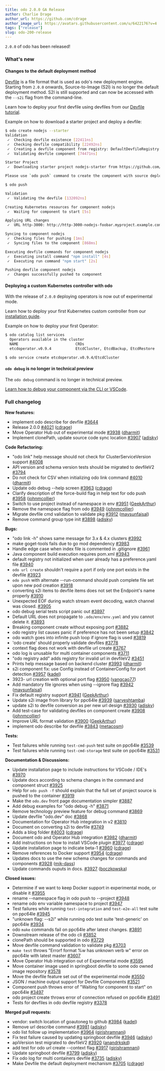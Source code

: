 ```yaml
---
title: odo 2.0.0 GA Release
author: Charlie Drage
author_url: https://github.com/cdrage
author_image_url: https://avatars.githubusercontent.com/u/6422176?v=4
tags: ["release"]
slug: odo-200-release
---
```



`2.0.0` of odo has been released!
<!--truncate-->

### What's new

#### Changes to the default deployment method

[Devfile](https://devfile.github.io/) is a file format that is used as odo's new deployment engine. Starting from `2.0.0` onwards, Source-to-Image (S2I) is no longer the default deployment method. S2I is still supported and can now be accessed with the `--s2i` flag from the command-line.

Learn how to deploy your first devfile using devfiles from our [Devfile tutorial](../docs/getting-started/quickstart).

Example on how to download a starter project and deploy a devfile:

```sh
$ odo create nodejs --starter
Validation
 ✓  Checking devfile existence [22411ns]
 ✓  Checking devfile compatibility [22492ns]
 ✓  Creating a devfile component from registry: DefaultDevfileRegistry [24341ns]
 ✓  Validating devfile component [74471ns]

Starter Project
 ✓  Downloading starter project nodejs-starter from https://github.com/odo-devfiles/nodejs-ex.git [479ms]

Please use `odo push` command to create the component with source deployed

$ odo push

Validation
 ✓  Validating the devfile [132092ns]

Creating Kubernetes resources for component nodejs
 ✓  Waiting for component to start [5s]

Applying URL changes
 ✓  URL http-3000: http://http-3000-nodejs-foobar.myproject.example.com/ created

Syncing to component nodejs
 ✓  Checking files for pushing [1ms]
 ✓  Syncing files to the component [868ms]

Executing devfile commands for component nodejs
 ✓  Executing install command "npm install" [4s]
 ✓  Executing run command "npm start" [2s]

Pushing devfile component nodejs
 ✓  Changes successfully pushed to component
```

#### Deploying a custom Kubernetes controller with odo

With the release of `2.0.0` deploying operators is now out of experimental mode.

Learn how to deploy your first Kubernetes custom controller from our [installation guide](../docs/getting-started/cluster-setup/kubernetes).

Example on how to deploy your first Operator:

```sh
$ odo catalog list services
  Operators available in the cluster
  NAME                          CRDs
  etcdoperator.v0.9.4           EtcdCluster, EtcdBackup, EtcdRestore

$ odo service create etcdoperator.v0.9.4/EtcdCluster
```

#### `odo debug` is no longer in technical preview

The `odo debug` command is no longer in technical preview.

[Learn how to debug your component via the CLI or VSCode](#).

### Full changelog

**New features:**

- implement odo describe for devfile [\#3644](https://github.com/openshift/odo/issues/3644)
- Release 2.0.0 [\#4021](https://github.com/openshift/odo/pull/4021) ([cdrage](https://github.com/cdrage))
- Move Operator Hub out of experimental mode [\#3938](https://github.com/openshift/odo/pull/3938) ([dharmit](https://github.com/dharmit))
- Implement clonePath, update source code sync location [\#3907](https://github.com/openshift/odo/pull/3907) ([adisky](https://github.com/adisky))

**Code Refactoring:**

- "odo link" help message should not check for ClusterServiceVersion support [\#4008](https://github.com/openshift/odo/issues/4008)
- API version and schema version tests should be migrated to devfileV2 [\#3794](https://github.com/openshift/odo/issues/3794)
- Do not check for CSV when initializing odo link command [\#4010](https://github.com/openshift/odo/pull/4010) ([dharmit](https://github.com/dharmit))
- Update odo debug --help screen [\#3963](https://github.com/openshift/odo/pull/3963) ([cdrage](https://github.com/cdrage))
- Clarify description of the force-build flag in help text for odo push [\#3958](https://github.com/openshift/odo/pull/3958) ([johnmcollier](https://github.com/johnmcollier))
- Switch to use project instead of namespace in env [\#3951](https://github.com/openshift/odo/pull/3951) ([GeekArthur](https://github.com/GeekArthur))
- Remove the namespace flag from odo [\#3949](https://github.com/openshift/odo/pull/3949) ([johnmcollier](https://github.com/johnmcollier))
- Migrate devfile cmd validation to validate pkg [\#3912](https://github.com/openshift/odo/pull/3912) ([maysunfaisal](https://github.com/maysunfaisal))
- Remove command group type init [\#3898](https://github.com/openshift/odo/pull/3898) ([adisky](https://github.com/adisky))

**Bugs:**

- "odo link -h" shows same message for 3.x & 4.x clusters [\#3992](https://github.com/openshift/odo/issues/3992)
- make goget-tools fails due to go mod dependency [\#3983](https://github.com/openshift/odo/issues/3983)
- Handle edge case when index file is commented in .gitignore [\#3961](https://github.com/openshift/odo/issues/3961)
- Java component build execution requires pom.xml [\#3943](https://github.com/openshift/odo/issues/3943)
- default registry not initialized when user already has a preference.yaml file [\#3940](https://github.com/openshift/odo/issues/3940)
- `odo url create` shouldn't require a port if only one port exists in the devfile [\#3923](https://github.com/openshift/odo/issues/3923)
- `odo push` with alternate --run-command should push complete file set upon new pod creation [\#3918](https://github.com/openshift/odo/issues/3918)
- converting s2i items to devfile items does not set the Endpoint's name properly [\#3910](https://github.com/openshift/odo/issues/3910)
- Unexpected EOF during watch stream event decoding, watch channel was closed. [\#3905](https://github.com/openshift/odo/issues/3905)
- odo debug serial tests script panic out [\#3897](https://github.com/openshift/odo/issues/3897)
- Default URL does not propagate to `.odo/env/env.yaml` and you cannot delete it. [\#3893](https://github.com/openshift/odo/issues/3893)
- Breaking component create without exposing port [\#3882](https://github.com/openshift/odo/issues/3882)
- odo registry list causes panic if preference has not been setup [\#3842](https://github.com/openshift/odo/issues/3842)
- odo watch goes into infinite push loop if ignore flag is used [\#3819](https://github.com/openshift/odo/issues/3819)
- 'odo create' should properly validate devfiles [\#3778](https://github.com/openshift/odo/issues/3778)
- context flag does not work with devfile url create [\#3767](https://github.com/openshift/odo/issues/3767)
- odo log is unusable for multi container components [\#3711](https://github.com/openshift/odo/issues/3711)
- "odo registry add" adds registry for invalid url in devfileV2 [\#3451](https://github.com/openshift/odo/issues/3451)
- Prints help message based on backend cluster [\#3993](https://github.com/openshift/odo/pull/3993) ([dharmit](https://github.com/dharmit))
- s2i component fix: use Config instead of ContainerConfig for port detection [\#3957](https://github.com/openshift/odo/pull/3957) ([kadel](https://github.com/kadel))
- 3923- url creation with optional port flag [\#3950](https://github.com/openshift/odo/pull/3950) ([yangcao77](https://github.com/yangcao77))
- Add mandatory file ignores when using --ignore flag [\#3942](https://github.com/openshift/odo/pull/3942) ([maysunfaisal](https://github.com/maysunfaisal))
- Fix default registry support [\#3941](https://github.com/openshift/odo/pull/3941) ([GeekArthur](https://github.com/GeekArthur))
- Update s2i image from library for ppc64le [\#3939](https://github.com/openshift/odo/pull/3939) ([sarveshtamba](https://github.com/sarveshtamba))
- update s2i to devfile conversion as per new url design [\#3930](https://github.com/openshift/odo/pull/3930) ([adisky](https://github.com/adisky))
- Add test-case for validating devfiles on component create [\#3908](https://github.com/openshift/odo/pull/3908) ([johnmcollier](https://github.com/johnmcollier))
- Improve URL format validation [\#3900](https://github.com/openshift/odo/pull/3900) ([GeekArthur](https://github.com/GeekArthur))
- implement odo describe for devfile [\#3843](https://github.com/openshift/odo/pull/3843) ([metacosm](https://github.com/metacosm))

**Tests:**

- Test failures while running `test-cmd-push` test suite on ppc64le [\#3539](https://github.com/openshift/odo/issues/3539)
- Test failures while running `test-cmd-storage` test suite on ppc64le [\#3531](https://github.com/openshift/odo/issues/3531)

**Documentation & Discussions:**

- Update installation page to include instructions for VSCode / IDE's [\#3970](https://github.com/openshift/odo/issues/3970)
- Update docs according to schema changes in the command and component struct [\#3925](https://github.com/openshift/odo/issues/3925)
- Help for `odo push -f` should explain that the full set of project source is pushed to the container [\#3919](https://github.com/openshift/odo/issues/3919)
- Make the `odo.dev` front page documentation simpler [\#3887](https://github.com/openshift/odo/issues/3887)
- Add debug examples for "odo debug -h" [\#3871](https://github.com/openshift/odo/issues/3871)
- Remove technology preview feature for debug command [\#3869](https://github.com/openshift/odo/issues/3869)
- Update devfile "odo.dev" doc [\#3868](https://github.com/openshift/odo/issues/3868)
- Documentation for Operator Hub integration in v2 [\#3810](https://github.com/openshift/odo/issues/3810)
- Document on converting s2i to devfile [\#3749](https://github.com/openshift/odo/issues/3749)
- Adds a blog folder [\#4003](https://github.com/openshift/odo/pull/4003) ([cdrage](https://github.com/cdrage))
- Document odo and Operator Hub integration [\#3982](https://github.com/openshift/odo/pull/3982) ([dharmit](https://github.com/dharmit))
- Add instructions on how to install VSCode plugin [\#3977](https://github.com/openshift/odo/pull/3977) ([cdrage](https://github.com/cdrage))
- Update installation page to indicate beta-1 [\#3960](https://github.com/openshift/odo/pull/3960) ([cdrage](https://github.com/cdrage))
- Remove references to Docker support [\#3954](https://github.com/openshift/odo/pull/3954) ([cdrage](https://github.com/cdrage))
- Updates docs to use the new schema changes for commands and components [\#3928](https://github.com/openshift/odo/pull/3928) ([mik-dass](https://github.com/mik-dass))
- Update commands ouputs in docs. [\#3927](https://github.com/openshift/odo/pull/3927) ([boczkowska](https://github.com/boczkowska))

**Closed issues:**

- Determine if we want to keep Docker support in experimental mode, or disable it [\#3955](https://github.com/openshift/odo/issues/3955)
- rename --namespace flag in odo push to --project [\#3948](https://github.com/openshift/odo/issues/3948)
- rename odo env variable namespace to project [\#3947](https://github.com/openshift/odo/issues/3947)
- Test failures while running `test-integration`  and `test-e2e-all` test suite on ppc64le [\#3945](https://github.com/openshift/odo/issues/3945)
- "unknown flag: --s2i" while running odo test suite 'test-generic' on ppc64le [\#3934](https://github.com/openshift/odo/issues/3934)
- odo `make` commands fail on ppc64le after latest changes. [\#3891](https://github.com/openshift/odo/issues/3891)
- Downstream release of the odo cli [\#3852](https://github.com/openshift/odo/issues/3852)
- clonePath should be supported in odo [\#3729](https://github.com/openshift/odo/issues/3729)
- Move devfile command validation to validate pkg [\#3703](https://github.com/openshift/odo/issues/3703)
- `make test` throws "Errorf format %w has unknown verb w" error on ppc64le with latest master [\#3607](https://github.com/openshift/odo/issues/3607)
- Move Operator Hub integration out of Experimental mode [\#3595](https://github.com/openshift/odo/issues/3595)
- Move container image used in springboot devfile to some odo owned image repository [\#3578](https://github.com/openshift/odo/issues/3578)
- Move the devfile feature set out of the experimental mode [\#3550](https://github.com/openshift/odo/issues/3550)
- JSON  / machine output support for Devfile Components [\#3521](https://github.com/openshift/odo/issues/3521)
- Component push throws error of "Waiting for component to start" on ppc64le [\#3497](https://github.com/openshift/odo/issues/3497)
- odo project create throws error of connection refused on ppc64le [\#3491](https://github.com/openshift/odo/issues/3491)
- Tests for devfiles in odo devfile registry [\#3378](https://github.com/openshift/odo/issues/3378)

**Merged pull requests:**

- vendor: switch location of goautoneg to github [\#3984](https://github.com/openshift/odo/pull/3984) ([kadel](https://github.com/kadel))
- Remove url describe command [\#3981](https://github.com/openshift/odo/pull/3981) ([adisky](https://github.com/adisky))
- odo list follow up implementation [\#3964](https://github.com/openshift/odo/pull/3964) ([girishramnani](https://github.com/girishramnani))
- Fix test failure caused by updating springboot devfile [\#3946](https://github.com/openshift/odo/pull/3946) ([adisky](https://github.com/adisky))
- apiVersion test migrated to devfileV2 [\#3920](https://github.com/openshift/odo/pull/3920) ([anandrkskd](https://github.com/anandrkskd))
- add test for odo url create --context flag [\#3917](https://github.com/openshift/odo/pull/3917) ([girishramnani](https://github.com/girishramnani))
- Update springboot devfile [\#3799](https://github.com/openshift/odo/pull/3799) ([adisky](https://github.com/adisky))
- Fix odo log for multi containers devfile [\#3735](https://github.com/openshift/odo/pull/3735) ([adisky](https://github.com/adisky))
- Make Devfile the default deployment mechanism [\#3705](https://github.com/openshift/odo/pull/3705) ([cdrage](https://github.com/cdrage))
